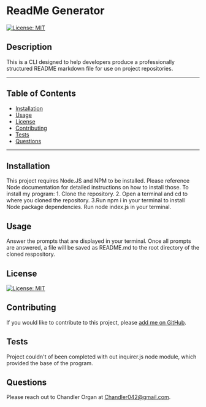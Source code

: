 # ReadMe Generator
[![License: MIT](https://img.shields.io/badge/License-MIT-yellow.svg)](https://opensource.org/licenses/MIT)

## Description
This is a CLI designed to help developers produce a professionally structured README markdown file for use on project repositories.
***

## Table of Contents
* [Installation](#installation)
* [Usage](#usage)
* [License](#license)
* [Contributing](#contributing)
* [Tests](#tests)
* [Questions](#questions)

***

## Installation
This project requires Node.JS and NPM to be installed. Please reference Node documentation for detailed instructions on how to install those. To install my program: 1. Clone the repository. 2. Open a terminal and cd to where you cloned the repository. 3.Run npm i in your terminal to install Node package dependencies.  Run node index.js in your terminal.

## Usage
Answer the prompts that are displayed in your terminal. Once all prompts are answered, a file will be saved as README.md to the root directory of the cloned respository.

## License
[![License: MIT](https://img.shields.io/badge/License-MIT-yellow.svg)](https://opensource.org/licenses/MIT)

## Contributing
If you would like to contribute to this project, please [add me on GitHub](https://github.com/Chandler042).


## Tests
Project couldn't of been completed with out inquirer.js node module, which provided the base of the program. 
## Questions
Please reach out to Chandler Organ at Chandler042@gmail.com.
